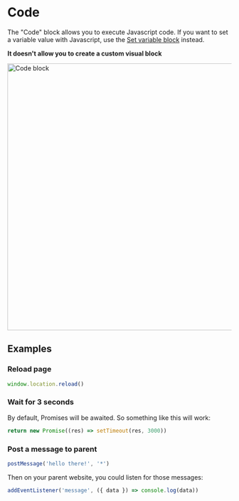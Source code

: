 # Code

The "Code" block allows you to execute Javascript code. If you want to set a variable value with Javascript, use the [Set variable block](./set-variable) instead.

**It doesn't allow you to create a custom visual block**

<img src="/img/blocks/logic/code.png" width="600" alt="Code block"/>

## Examples

### Reload page

```js
window.location.reload()
```

### Wait for 3 seconds

By default, Promises will be awaited. So something like this will work:

```js
return new Promise((res) => setTimeout(res, 3000))
```

### Post a message to parent

```js
postMessage('hello there!', '*')
```

Then on your parent website, you could listen for those messages:

```js
addEventListener('message', ({ data }) => console.log(data))
```

